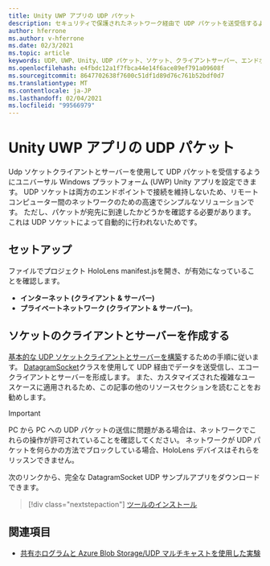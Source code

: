 ```yaml
---
title: Unity UWP アプリの UDP パケット
description: セキュリティで保護されたネットワーク経由で UDP パケットを送受信するように Unity UWP アプリを設定する方法について説明します。
author: hferrone
ms.author: v-hferrone
ms.date: 02/3/2021
ms.topic: article
keywords: UDP、UWP、Unity、UDP パケット、ソケット、クライアントサーバー、エンドポイント、ネットワーク、リモートコンピューター、datagramsocket、サンプル、.net
ms.openlocfilehash: e4fbdc12a1f7fbca44e14f6ace89ef791a09608f
ms.sourcegitcommit: 8647702638f7600c51df1d89d76c761b52bdf0d7
ms.translationtype: MT
ms.contentlocale: ja-JP
ms.lasthandoff: 02/04/2021
ms.locfileid: "99566979"
---
```

# <a name="udp-packets-in-unity-uwp-apps"></a>Unity UWP アプリの UDP パケット

Udp ソケットクライアントとサーバーを使用して UDP パケットを受信するようにユニバーサル Windows プラットフォーム (UWP) Unity アプリを設定できます。 UDP ソケットは両方のエンドポイントで接続を維持しないため、リモートコンピューター間のネットワークのための高速でシンプルなソリューションです。 ただし、パケットが宛先に到達したかどうかを確認する必要があります。これは UDP ソケットによって自動的に行われないためです。

## <a name="setup"></a>セットアップ

ファイルでプロジェクト HoloLens manifest.jsを開き、が有効になっていることを確認します。
* **インターネット (クライアント & サーバー)** 
* **プライベートネットワーク (クライアント & サーバー)**。

## <a name="build-your-socket-client-and-server"></a>ソケットのクライアントとサーバーを作成する 

[基本的な UDP ソケットクライアントとサーバーを構築](https://docs.microsoft.com/windows/uwp/networking/sockets#build-a-basic-udp-socket-client-and-server)するための手順に従います。 [DatagramSocket](https://docs.microsoft.com/uwp/api/Windows.Networking.Sockets.DatagramSocket)クラスを使用して UDP 経由でデータを送受信し、エコークライアントとサーバーを形成します。 また、カスタマイズされた複雑なユースケースに適用されるため、この記事の他のリソースセクションを読むことをお勧めします。 

> [!IMPORTANT]
> PC から PC への UDP パケットの送信に問題がある場合は、ネットワークでこれらの操作が許可されていることを確認してください。 ネットワークが UDP パケットを何らかの方法でブロックしている場合、HoloLens デバイスはそれらをリッスンできません。

次のリンクから、完全な DatagramSocket UDP サンプルアプリをダウンロードできます。

> [!div class="nextstepaction"]
> [ツールのインストール](https://docs.microsoft.com/samples/microsoft/windows-universal-samples/datagramsocket/)

## <a name="see-also"></a>関連項目 
* [共有ホログラムと Azure Blob Storage/UDP マルチキャストを使用した実験](https://mtaulty.com/2017/12/29/experiments-with-shared-holograms-and-azure-blob-storage-udp-multicasting-part-1/)
